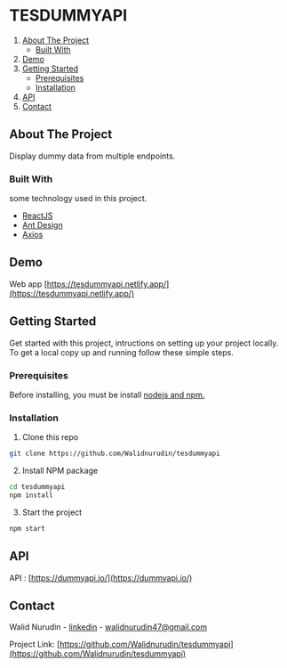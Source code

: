 # TESDUMMYAPI

<!-- NAVIGATION -->
<ol>
    <li>
      <a href="#about-the-project">About The Project</a>
      <ul>
        <li><a href="#built-with">Built With</a></li>
      </ul>
    </li>
    <li>
      <a href="#demo">Demo</a>
    </li>
    <li>
      <a href="#getting-started">Getting Started</a>
      <ul>
        <li><a href="#prerequisites">Prerequisites</a></li>
        <li><a href="#installation">Installation</a></li>
      </ul>
    </li>
    <li><a href="#api">API</a></li>
    <li><a href="#contact">Contact</a></li>
</ol>

<!-- ABOUT THE PROJECT -->

## About The Project

Display dummy data from multiple endpoints.

### Built With

some technology used in this project.

- [ReactJS](https://reactjs.org/)
- [Ant Design](https://ant.design/)
- [Axios](https://www.npmjs.com/package/axios)

<!-- DEMO -->

## Demo

Web app [https://tesdummyapi.netlify.app/](https://tesdummyapi.netlify.app/)

<!-- GETTING STARTED -->

## Getting Started

Get started with this project, intructions on setting up your project locally.
To get a local copy up and running follow these simple steps.

### Prerequisites

Before installing, you must be install [nodejs and npm.](https://nodejs.org)

### Installation

1. Clone this repo

```sh
git clone https://github.com/Walidnurudin/tesdummyapi
```

2. Install NPM package

```sh
cd tesdummyapi
npm install
```

3. Start the project

```sh
npm start
```

<!-- API -->

## API

API : [https://dummyapi.io/](https://dummyapi.io/)

<!-- CONTACT -->

## Contact

Walid Nurudin - [linkedin](https://www.linkedin.com/in/walidnurudin/) - walidnurudin47@gmail.com

Project Link: [https://github.com/Walidnurudin/tesdummyapi](https://github.com/Walidnurudin/tesdummyapi)
